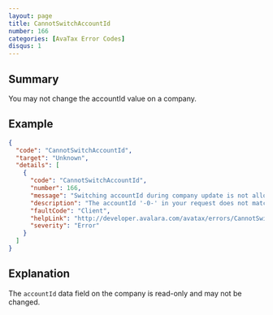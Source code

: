 ```yaml
---
layout: page
title: CannotSwitchAccountId
number: 166
categories: [AvaTax Error Codes]
disqus: 1
---
```


## Summary

You may not change the accountId value on a company.

## Example

```json
{
  "code": "CannotSwitchAccountId",
  "target": "Unknown",
  "details": [
    {
      "code": "CannotSwitchAccountId",
      "number": 166,
      "message": "Switching accountId during company update is not allowed!",
      "description": "The accountId '-0-' in your request does not match with the one for company to be updated.",
      "faultCode": "Client",
      "helpLink": "http://developer.avalara.com/avatax/errors/CannotSwitchAccountId",
      "severity": "Error"
    }
  ]
}
```

## Explanation

The `accountId` data field on the company is read-only and may not be changed.
